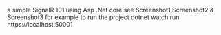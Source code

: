 a simple SignalR 101 using Asp .Net core
see Screenshot1,Screenshot2 & Screenshot3 for example
to run the project 
dotnet watch run  
https://localhost:50001
